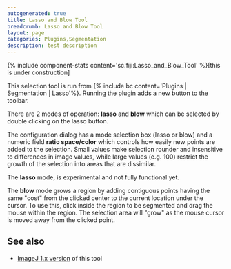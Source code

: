 ```yaml
---
autogenerated: true
title: Lasso and Blow Tool
breadcrumb: Lasso and Blow Tool
layout: page
categories: Plugins,Segmentation
description: test description
---
```


{% include component-stats content='sc.fiji:Lasso\_and\_Blow\_Tool' %}\[this is under construction\]

This selection tool is run from {% include bc content='Plugins | Segmentation | Lasso'%}. Running the plugin adds a new button to the toolbar.

There are 2 modes of operation: **lasso** and **blow** which can be selected by double clicking on the lasso button.

The configuration dialog has a mode selection box (lasso or blow) and a numeric field **ratio space/color** which controls how easily new points are added to the selection. Small values make selection rounder and insensitive to differences in image values, while large values (e.g. 100) restrict the growth of the selection into areas that are dissimilar.

The **lasso** mode, is experimental and not fully functional yet.

The **blow** mode grows a region by adding contiguous points having the same "cost" from the clicked center to the current location under the cursor. To use this, click inside the region to be segmented and drag the mouse within the region. The selection area will "grow" as the mouse cursor is moved away from the clicked point.

See also
--------

-   [ImageJ 1.x version](https://imagej.net/plugins/lasso-tool/) of this tool

 
